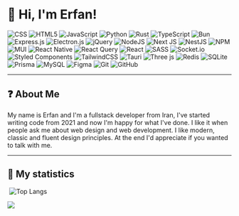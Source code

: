 # 👋 Hi, I'm Erfan! 

![CSS](https://img.shields.io/badge/CSS-%231572B6.svg?style=flat-square&logo=css&logoColor=white) ![HTML5](https://img.shields.io/badge/HTML5-%23E34F26.svg?style=flat-square&logo=html5&logoColor=white) ![JavaScript](https://img.shields.io/badge/JavaScript-%23323330.svg?style=flat-square&logo=javascript&logoColor=%23F7DF1E) ![Python](https://img.shields.io/badge/Python-3670A0?style=flat-square&logo=python&logoColor=ffdd54) ![Rust](https://img.shields.io/badge/Rust-%23000000.svg?style=flat-square&logo=rust&logoColor=white) ![TypeScript](https://img.shields.io/badge/TypeScript-%23007ACC.svg?style=flat-square&logo=typescript&logoColor=white) ![Bun](https://img.shields.io/badge/Bun-%23000000.svg?style=flat-square&logo=bun&logoColor=white) ![Express.js](https://img.shields.io/badge/express.js-%23404d59.svg?style=flat-square&logo=express&logoColor=%2361DAFB) ![Electron.js](https://img.shields.io/badge/Electron-191970?style=flat-square&logo=Electron&logoColor=white) ![jQuery](https://img.shields.io/badge/JQuery-%230769AD.svg?style=flat-square&logo=jquery&logoColor=white) ![NodeJS](https://img.shields.io/badge/Node.js-6DA55F?style=flat-square&logo=node.js&logoColor=white) ![Next JS](https://img.shields.io/badge/Next.js-black?style=flat-square&logo=next.js&logoColor=white) ![NestJS](https://img.shields.io/badge/Nest.js-%23E0234E.svg?style=flat-square&logo=nestjs&logoColor=white) ![NPM](https://img.shields.io/badge/NPM-%23CB3837.svg?style=flat-square&logo=npm&logoColor=white) ![MUI](https://img.shields.io/badge/MUI-%230081CB.svg?style=flat-square&logo=mui&logoColor=white) ![React Native](https://img.shields.io/badge/React_Native-%2320232a.svg?style=flat-square&logo=react&logoColor=%2361DAFB) ![React Query](https://img.shields.io/badge/-React%20Query-FF4154?style=flat-square&logo=react%20query&logoColor=white) ![React](https://img.shields.io/badge/React-%2320232a.svg?style=flat-square&logo=react&logoColor=%2361DAFB) ![SASS](https://img.shields.io/badge/SASS-hotpink.svg?style=flat-square&logo=SASS&logoColor=white) ![Socket.io](https://img.shields.io/badge/Socket.io-black?style=flat-square&logo=socket.io&badgeColor=010101) ![Styled Components](https://img.shields.io/badge/styled--components-DB7093?style=flat-square&logo=styled-components&logoColor=white) ![TailwindCSS](https://img.shields.io/badge/TailwindCSS-%2338B2AC.svg?style=flat-square&logo=tailwind-css&logoColor=white) ![Tauri](https://img.shields.io/badge/Tauri-%2324C8DB.svg?style=flat-square&logo=tauri&logoColor=%23FFFFFF) ![Three js](https://img.shields.io/badge/Threejs-black?style=flat-square&logo=three.js&logoColor=white) ![Redis](https://img.shields.io/badge/Redis-%23DD0031.svg?style=flat-square&logo=redis&logoColor=white) ![SQLite](https://img.shields.io/badge/Sqlite-%2307405e.svg?style=flat-square&logo=sqlite&logoColor=white) ![Prisma](https://img.shields.io/badge/Prisma-3982CE?style=flat-square&logo=Prisma&logoColor=white) ![MySQL](https://img.shields.io/badge/MySQL-4479A1.svg?style=flat-square&logo=mysql&logoColor=white) ![Figma](https://img.shields.io/badge/Figma-%23F24E1E.svg?style=flat-square&logo=figma&logoColor=white) ![Git](https://img.shields.io/badge/Git-%23F05033.svg?style=flat-square&logo=git&logoColor=white) ![GitHub](https://img.shields.io/badge/Github-%23121011.svg?style=flat-square&logo=github&logoColor=white)

<hr>

## ❓ About Me
My name is Erfan and I'm a fullstack developer from Iran, I've started writing code from 2021 and now I'm happy for what I've done. I like it when people ask me about web design and web development. I like modern, classic and fluent design principles. At the end I'd appreciate if you wanted to talk with me.

<hr>

## 📝 My statistics

<div >
    <img src="https://github-readme-stats.vercel.app/api?username=erfan114&show_icons=true&hide_border=true&hide=prs&title_color=00E7CA&icon_color=00E7CA&bg_color=00000000&rank_icon=github&theme=dark" alt="">
    <img src="https://github-readme-stats.vercel.app/api/top-langs/?username=erfan114&layout=compact&title_color=00E7CA&hide_border=true&icon_color=00E7CA&bg_color=00000000&icon_color=00E7CA&theme=dark" alt="Top Langs">
</div>


[![](https://visitcount.itsvg.in/api?id=erfan114&icon=10&color=9)](https://visitcount.itsvg.in)
